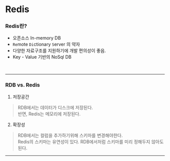 # Redis
### Redis란?

* 오픈소스 In-memory DB
* `Re`mote `Di`ctionary `S`erver 의 약자
* 다양한 자료구조를 지원하기에 개발 편의성이 좋음.
* Key - Value 기반의 NoSql DB


<br>
<hr>

### RDB vs. Redis

1. 저장공간
> RDB에서는 데이터가 디스크에 저장된다.<br>
> 반면,  Redis는 메모리에 저장된다.

2. 확장성
> RDB에서는 컬럼을 추가하기위해 스키마를 변경해야한다. <br>
> Redis의 스키마는 유연성이 있다. RDB에서처럼 스키마를 미리 정해두지 않아도 된다.

<hr>
